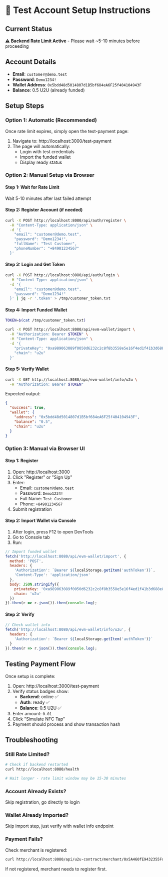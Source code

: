 # 🔧 Test Account Setup Instructions

## Current Status
⚠️ **Backend Rate Limit Active** - Please wait ~5-10 minutes before proceeding

## Account Details
- **Email**: `customer@demo.test`
- **Password**: `Demo1234!`
- **Wallet Address**: `0x5bdd48d5014807d1B5bf684eA6F25f404104943F`
- **Balance**: 0.5 U2U (already funded)

## Setup Steps

### Option 1: Automatic (Recommended)
Once rate limit expires, simply open the test-payment page:
1. Navigate to: http://localhost:3000/test-payment
2. The page will automatically:
   - Login with test credentials
   - Import the funded wallet
   - Display ready status

### Option 2: Manual Setup via Browser

#### Step 1: Wait for Rate Limit
Wait 5-10 minutes after last failed attempt

#### Step 2: Register Account (if needed)
```bash
curl -X POST http://localhost:8080/api/auth/register \
  -H "Content-Type: application/json" \
  -d '{
    "email": "customer@demo.test",
    "password": "Demo1234!",
    "fullName": "Test Customer",
    "phoneNumber": "+84901234567"
  }'
```

#### Step 3: Login and Get Token
```bash
curl -X POST http://localhost:8080/api/auth/login \
  -H "Content-Type: application/json" \
  -d '{
    "email": "customer@demo.test",
    "password": "Demo1234!"
  }' | jq -r '.token' > /tmp/customer_token.txt
```

#### Step 4: Import Funded Wallet
```bash
TOKEN=$(cat /tmp/customer_token.txt)

curl -X POST http://localhost:8080/api/evm-wallet/import \
  -H "Authorization: Bearer $TOKEN" \
  -H "Content-Type: application/json" \
  -d '{
    "privateKey": "0xa989063089f0050d6232c2c8f8b3558e5e16f4ed1f41b3d688e88501fdc98b5d",
    "chain": "u2u"
  }'
```

#### Step 5: Verify Wallet
```bash
curl -X GET http://localhost:8080/api/evm-wallet/info/u2u \
  -H "Authorization: Bearer $TOKEN"
```

Expected output:
```json
{
  "success": true,
  "wallet": {
    "address": "0x5bdd48d5014807d1B5bf684eA6F25f404104943F",
    "balance": "0.5",
    "chain": "u2u"
  }
}
```

### Option 3: Manual via Browser UI

#### Step 1: Register
1. Open: http://localhost:3000
2. Click "Register" or "Sign Up"
3. Enter:
   - Email: `customer@demo.test`
   - Password: `Demo1234!`
   - Full Name: `Test Customer`
   - Phone: `+84901234567`
4. Submit registration

#### Step 2: Import Wallet via Console
1. After login, press F12 to open DevTools
2. Go to Console tab
3. Run:
```javascript
// Import funded wallet
fetch('http://localhost:8080/api/evm-wallet/import', {
  method: 'POST',
  headers: {
    'Authorization': `Bearer ${localStorage.getItem('authToken')}`,
    'Content-Type': 'application/json'
  },
  body: JSON.stringify({
    privateKey: '0xa989063089f0050d6232c2c8f8b3558e5e16f4ed1f41b3d688e88501fdc98b5d',
    chain: 'u2u'
  })
}).then(r => r.json()).then(console.log);
```

#### Step 3: Verify
```javascript
// Check wallet info
fetch('http://localhost:8080/api/evm-wallet/info/u2u', {
  headers: {
    'Authorization': `Bearer ${localStorage.getItem('authToken')}`
  }
}).then(r => r.json()).then(console.log);
```

## Testing Payment Flow

Once setup is complete:

1. Open: http://localhost:3000/test-payment
2. Verify status badges show:
   - **Backend**: online ✅
   - **Auth**: ready ✅
   - **Balance**: 0.5 U2U ✅
3. Enter amount: `0.01`
4. Click "Simulate NFC Tap"
5. Payment should process and show transaction hash

## Troubleshooting

### Still Rate Limited?
```bash
# Check if backend restarted
curl http://localhost:8080/health

# Wait longer - rate limit window may be 15-30 minutes
```

### Account Already Exists?
Skip registration, go directly to login

### Wallet Already Imported?
Skip import step, just verify with wallet info endpoint

### Payment Fails?
Check merchant is registered:
```bash
curl http://localhost:8080/api/u2u-contract/merchant/0x5A460fE9432355Fd723A8D330Af7F8840D88748D
```

If not registered, merchant needs to register first.
